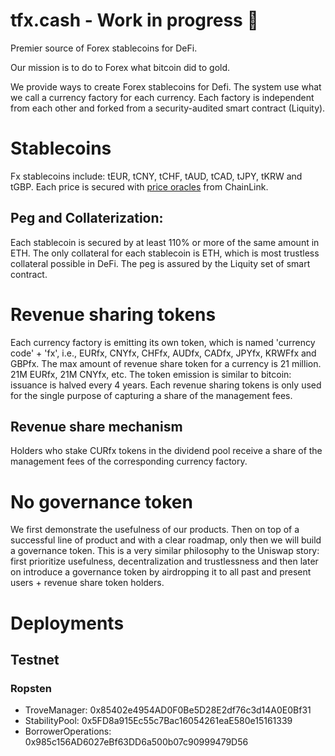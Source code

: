 # tfx.cash - Work in progress 👷

Premier source of Forex stablecoins for DeFi.

Our mission is to do to Forex what bitcoin did to gold.

We provide ways to create Forex stablecoins for Defi. The system use what we call a currency factory for each currency. Each factory is independent from each other and forked from a security-audited smart contract (Liquity).

# Stablecoins
Fx stablecoins include: tEUR, tCNY, tCHF, tAUD, tCAD, tJPY, tKRW and tGBP. Each price is secured with [price oracles](https://data.chain.link/) from ChainLink. 
## Peg and Collaterization: 
Each stablecoin is secured by at least 110% or more of the same amount in ETH. The only collateral for each stablecoin is ETH, which is most trustless collateral possible in DeFi. The peg is assured by the Liquity set of smart contract.

# Revenue sharing tokens
Each currency factory is emitting its own token, which is named 'currency code' + 'fx', i.e., EURfx, CNYfx, CHFfx, AUDfx, CADfx, JPYfx, KRWFfx and GBPfx. The max amount of revenue share token for a currency is 21 million. 21M EURfx, 21M CNYfx, etc. The token emission is similar to bitcoin: issuance is halved every 4 years. Each revenue sharing tokens is only used for the single purpose of capturing a share of the management fees.

## Revenue share mechanism
Holders who stake CURfx tokens in the dividend pool receive a share of the management fees of the corresponding currency factory.

# No governance token
We first demonstrate the usefulness of our products. Then on top of a successful line of product and with a clear roadmap, only then we will build a governance token. This is a very similar philosophy to the Uniswap story: first prioritize usefulness, decentralization and trustlessness and then later on introduce a governance token by airdropping it to all past and present users + revenue share token holders. 

# Deployments

## Testnet

### Ropsten

* TroveManager: 0x85402e4954AD0F0Be5D28E2df76c3d14A0E0Bf31
* StabilityPool: 0x5FD8a915Ec55c7Bac16054261eaE580e15161339
* BorrowerOperations: 0x985c156AD6027eBf63DD6a500b07c90999479D56
